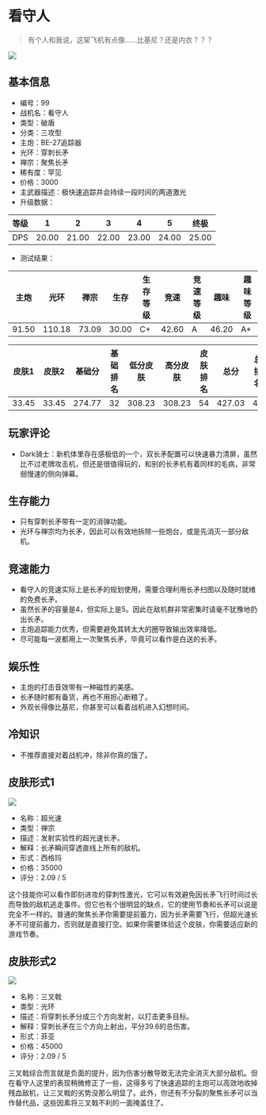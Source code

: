 # 看守人

> 有个人和我说，这架飞机有点像……比基尼？还是内衣？？？

<img src="/ships/ship_99.png" style={{zoom:1}}/>

## 基本信息

- 编号：99
- 战机名：看守人
- 类型：破盾
- 分类：三攻型
- 主炮：BE-27追踪器
- 光环：穿刺长矛
- 禅宗：聚焦长矛
- 稀有度：罕见
- 价格：3000
- 主武器描述：极快速追踪并会持续一段时间的两道激光
- 升级数据：

| 等级 | 1 | 2 | 3 | 4 | 5 | 终极 |
|--|--|--|--|--|--|--|
| DPS | 20.00 | 21.00 | 22.00 | 23.00 | 24.00 | 25.00 |

- 测试结果：

| 主炮 | 光环 | 禅宗 | 生存 | 生存等级 | 竞速 | 竞速等级 | 趣味 | 趣味等级 |
|--|--|--|--|--|--|--|--|--|
| 91.50 | 110.18 | 73.09 | 30.00 | C+ | 42.60 | A | 46.20 | A+ |

| 皮肤1 | 皮肤2 | 基础分 | 基础排名 | 低分皮肤 | 高分皮肤 | 皮肤排名 | 总分 | 总排名 |
|--|--|--|--|--|--|--|--|--|
| 33.45 | 33.45 | 274.77 | 32 | 308.23 | 308.23 | 54 | 427.03 | 44 |

## 玩家评论

- Dark骑士：新机体里存在感极低的一个，双长矛配置可以快速暴力清屏，虽然比不过老牌攻击机，但还是很值得玩的，和别的长矛机有着同样的毛病，非常弱慢速的侧向弹幕。

## 生存能力

- 只有穿刺长矛带有一定的消弹功能。
- 光环与禅宗均为长矛，因此可以有效地拆除一些炮台，或是先消灭一部分敌机。

## 竞速能力

- 看守人的竞速实际上是长矛的规划使用，需要合理利用长矛扫图以及随时就绪的免费长矛。
- 虽然长矛的容量是4，但实际上是5。因此在敌机群非常密集时请毫不犹豫地扔出长矛。
- 主炮追踪能力优秀，但需要避免其转太大的圈导致输出效率降低。
- 尽可能每一波都用上一次聚焦长矛，毕竟可以看作是白送的长矛。

## 娱乐性

- 主炮的打击音效带有一种磁性的美感。
- 长矛随时都有备货，再也不用担心断粮了。
- 外观长得像比基尼，你甚至可以看着战机进入幻想时间。

## 冷知识

- 不推荐直接对着战机冲，除非你真的饿了。

## 皮肤形式1

<img src="/ships/ship_99_apex_1.png" style={{zoom:1}}/>

- 名称：超光速
- 类型：禅宗
- 描述：发射实验性的超光速长矛。
- 解释：长矛瞬间穿透直线上所有的敌机。
- 形式：西格玛
- 价格：35000
- 评分：2.09 / 5

这个技能你可以看作即刻进攻的穿刺性激光，它可以有效避免因长矛飞行时间过长而导致的敌机逃走事件。但它也有个很明显的缺点，它的使用节奏和长矛可以说是完全不一样的。普通的聚焦长矛你需要提前蓄力，因为长矛需要飞行，但超光速长矛不可提前蓄力，否则就是直接打空。如果你需要体验这个皮肤，你需要适应新的游戏节奏。

## 皮肤形式2

<img src="/ships/ship_99_apex_2.png" style={{zoom:1}}/>

- 名称：三叉戟
- 类型：光环
- 描述：将穿刺长矛分成三个方向发射，以打击更多目标。
- 解释：穿刺长矛在三个方向上射出，平分39.6的总伤害。
- 形式：菲亚
- 价格：45000
- 评分：2.09 / 5

三叉戟综合而言就是负面的提升，因为伤害分散导致无法完全消灭大部分敌机。但在看守人这里的表现稍微修正了一些，这得多亏了快速追踪的主炮可以高效地收掉残血敌机，让三叉戟的劣势没那么明显了。此外，你还有不分裂的聚焦长矛可以当作替代品，这些因素将三叉戟不利的一面掩盖住了。
